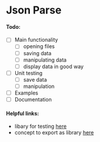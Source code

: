 # Json Parse

#### Todo:
- [ ] Main functionality
    - [ ] opening files
    - [ ] saving data
    - [ ] manipulating data
    - [ ] display data in good way
- [ ] Unit testing
    - [ ] save data
    - [ ] manipulation
- [ ] Examples
- [ ] Documentation

#### Helpful links:
- libary for testing [here](https://levelofindirection.com/blog/unit-testing-in-cpp-and-objective-c-just-got-easier.html)
- concept to export as library [here](https://www.geeksforgeeks.org/how-do-i-create-a-library-in-cpp/)
